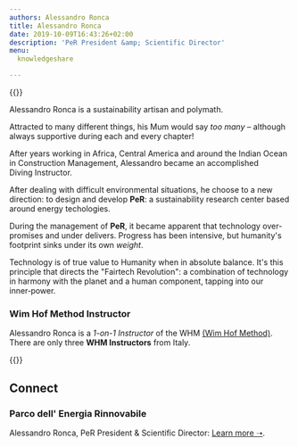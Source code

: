 ```yaml
---
authors: Alessandro Ronca
title: Alessandro Ronca
date: 2019-10-09T16:43:26+02:00
description: 'PeR President &amp; Scientific Director'
menu:
  knowledgeshare

---
```


{{<flickity src="/img/alessandro-ronca-05-x2.jpg" src-small="/img/alessandro-ronca-05-x1.jpg" title="Alessandro discusses PeR, Umbria" color="" selectCell="flkty.selectCell( value, isWrapped, isInstant )" >}}

<!--{{<flickity src="/img/alessandro-ronca-05-x1b.jpg" title="" color="transparent" selectCell="flkty.selectCell( value, isWrapped, isInstant )" >}}
-->

Alessandro Ronca is a sustainability artisan and polymath. 

Attracted to many different things, his Mum would say _too many_ – although always supportive during each and every&nbsp;chapter!

After years working in Africa, Central America and around the Indian Ocean in Construction Management, Alessandro became an accomplished Diving&nbsp;Instructor.

After dealing with difficult environmental situations, he choose to a new direction: to design and develop **PeR**: a sustainability research center based around energy&nbsp;techologies.

During the management of **PeR**, it became apparent <!--to Alessandro -->that technology over-promises and under&nbsp;delivers. Progress has been intensive, but humanity's footprint sinks under its own _weight_.

Technology is of true value to Humanity when in absolute&nbsp;balance. It's this principle that directs the "Fairtech Revolution": a combination of technology in harmony with the planet and a human component, tapping into our inner&#8209;power.


<!--Alessandro Ronca a co-founder and the President of **PeR**, a _Sustainability Research Center_ in Italy. After years developing Africa and other states with difficult environmental situations, he has dedicated himself to new energetic techologies. By establishing **Parco dell' Energia Rinnovabile**, his goal has been to pursue and spread a sustainable, self-sufficient life-style.-->

### Wim Hof Method Instructor

Alessandro Ronca is a _1-on-1 Instructor_ of the WHM [(Wim Hof Method)](https://www.wimhofmethod.com/instructors/europe
). There are only three **WHM Instructors** from Italy.

{{<flickity src="/img/whma-certificate-alessandro-ronca-x2.jpg" src-small="/img/whma-certificate-alessandro-ronca-x1.jpg" title="" color="transparent" selectCell="flkty.selectCell( value, isWrapped, isInstant )" >}}

## Connect
### Parco dell' Energia&nbsp;Rinnovabile

Alessandro Ronca, PeR President &amp; Scientific&nbsp;Director: [Learn more &#x279D;](https://per.umbria.it/).
